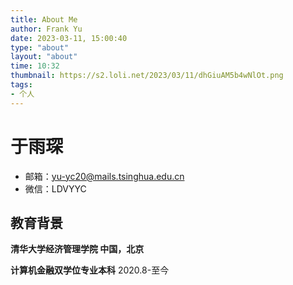 ```yaml
---
title: About Me
author: Frank Yu
date: 2023-03-11, 15:00:40
type: "about"
layout: "about"
time: 10:32
thumbnail: https://s2.loli.net/2023/03/11/dhGiuAM5b4wNlOt.png
tags: 
- 个人
---
```

# 于雨琛

* 邮箱：yu-yc20@mails.tsinghua.edu.cn
* 微信：LDVYYC

## 教育背景

**清华大学经济管理学院 中国，北京**

**计算机金融双学位专业本科** 2020.8-至今
